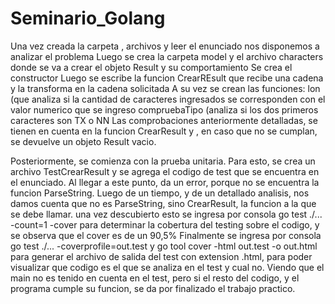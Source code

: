 # Seminario_Golang

Una vez creada la carpeta , archivos y leer el enunciado nos disponemos a analizar el problema
Luego se crea la carpeta model y el archivo characters donde se va a crear el objeto Result y su comportamiento
Se crea el constructor
Luego se escribe la funcion CrearREsult que recibe una cadena y la transforma en la cadena solicitada
A su vez se crean las funciones:
            lon (que analiza si la cantidad de caracteres ingresados se corresponden con el valor numerico que se ingreso
            compruebaTipo (analiza si los dos primeros caracteres son TX o NN
Las comprobaciones anteriormente detalladas, se tienen en cuenta en la funcion CrearResult y , en caso que no se cumplan, se devuelve un objeto Result vacio.

Posteriormente, se comienza con la prueba unitaria.
Para esto, se crea un archivo TestCrearResult y se agrega el codigo de test que se encuentra en el enunciado.
Al llegar a este punto, da un error, porque no se encuentra la funcion ParseString. Luego de un tiempo, y de un detallado analisis, 
nos damos cuenta que no es ParseString, sino CrearResult, la funcion a la que se debe llamar.
una vez descubierto esto se ingresa por consola  go test ./... -count=1 -cover para determinar la cobertura del testing sobre el codigo, y se observa que el cover
es de un 90,5% 
Finalmente se ingresa por consola go test ./... -coverprofile=out.test y go tool cover -html out.test -o out.html para generar el archivo de salida
del test con extension .html, para poder visualizar que codigo es el que se analiza en el test y cual no.
Viendo que el main no es tenido en cuenta en el test, pero si el resto del codigo, y el programa cumple su funcion, se da por finalizado el trabajo practico.



